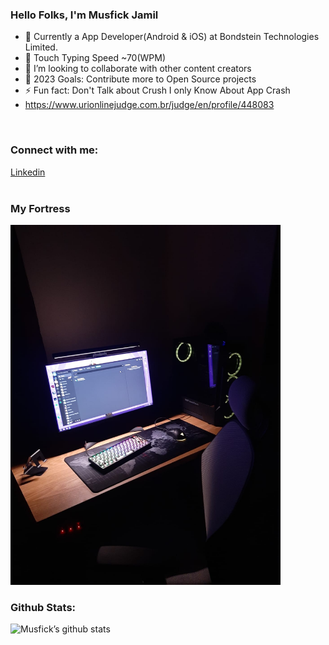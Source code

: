 ### Hello Folks, I'm Musfick Jamil

- 🏨 Currently a App Developer(Android & iOS) at Bondstein Technologies Limited.
- 💬 Touch Typing Speed ~70(WPM)
- 👯 I’m looking to collaborate with other content creators
- 🥅 2023 Goals: Contribute more to Open Source projects
- ⚡ Fun fact: Don't Talk about Crush I only Know About App Crash
- https://www.urionlinejudge.com.br/judge/en/profile/448083

<br />


### Connect with me:
<a href="https://www.linkedin.com/in/musfick-jamil-126305189">
Linkedin
</a>

<br />
<br />

### My Fortress
<img src="my_personal_work_space.jpeg" width="432" height="576"/>

### Github Stats:

![Musfick’s github stats](https://github-readme-stats.vercel.app/api?username=Musfick&show_icons=true&theme=dark)

<br/>
